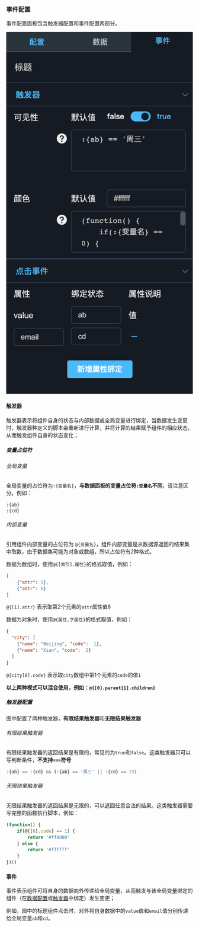 ### 事件配置

事件配置面板包含触发器配置和事件配置两部分。

![interaction-panel](../source/images/ch-03/interaction-panel.png)


#### 触发器

触发器表示将组件自身的状态与内部数据或全局变量进行绑定，当数据发生变更时，触发器种定义的脚本会重新进行计算，并将计算的结果赋予组件的相应状态，从而触发组件自身的状态变化；

##### 变量占位符

###### 全局变量

全局变量的占位符为`:{变量名}`，**与数据面板的变量占位符`:变量名`不同**，请注意区分。例如：

```
:{ab}
:{cd}
```


###### 内部变量

引用组件内部变量的占位符为 `@{变量名}`，组件内部变量是从数据源返回的结果集中取数，由于数据集可能为对象或数组，所以占位符有2种格式。

数据为数组时，使用`@{[索引].属性}`的格式取值，例如：
```json
[
    {"attr": 5}, 
    {"attr": 6}
]
```
`@{[1].attr}` 表示取第2个元素的`attr`属性值6


数据为对象时，使用`@{属性.字属性}`的格式取值，例如：
```json
{
  "city": [
    {"name": "Beijing", "code":  1},
    {"name": "Xian", "code":  2}
  ]
}
```
`@{city[0].code}` 表示取`city`数组中第1个元素的`code`的值`1`

**以上两种模式可以混合使用，例如：`@{[0].parent[1].children}`**


##### 触发器配置

图中配置了两种触发器，**有限结果触发器**和**无限结果触发器**

###### 有限结果触发器

有限结果触发器的返回结果是有限的，常见的为`true`和`false`。这类触发器只可以写判断条件，**不支持`===`符号**

```js
:{ab} == :{cd} && (:{ab} == '周三' || :{cd} == 23)
```

###### 无限结果触发器

无限结果触发器的返回结果是无限的，可以返回任意合法的结果。这类触发器需要写完整的函数执行脚本，例如：
    
```js
(function() {
    if(@{[0].code} == 1) {
        return '#ff0000'
    } else {
        return '#ffffff'
    }
})()
```


#### 事件

事件表示组件可将自身的数据向外传递给全局变量，从而触发与该全局变量绑定的组件（在[数据配置](./Data-Panel.md)或[触发器](#触发器)中绑定）发生变更；

例如，图中的标题组件点击时，对外将自身数据中的`value`值和`email`值分别传递给全局变量`ab`和`cd`。




